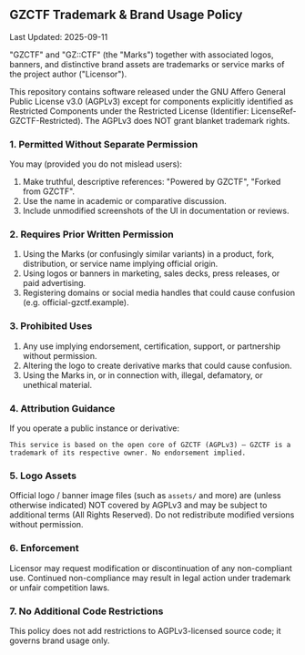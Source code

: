 ## GZCTF Trademark & Brand Usage Policy

Last Updated: 2025-09-11

"GZCTF" and "GZ::CTF" (the "Marks") together with associated logos, banners, and distinctive brand assets are trademarks or service marks of the project author ("Licensor").

This repository contains software released under the GNU Affero General Public License v3.0 (AGPLv3) except for components explicitly identified as Restricted Components under the Restricted License (Identifier: LicenseRef-GZCTF-Restricted). The AGPLv3 does NOT grant blanket trademark rights.

### 1. Permitted Without Separate Permission

You may (provided you do not mislead users):

1. Make truthful, descriptive references: "Powered by GZCTF", "Forked from GZCTF".
2. Use the name in academic or comparative discussion.
3. Include unmodified screenshots of the UI in documentation or reviews.

### 2. Requires Prior Written Permission

1. Using the Marks (or confusingly similar variants) in a product, fork, distribution, or service name implying official origin.
2. Using logos or banners in marketing, sales decks, press releases, or paid advertising.
3. Registering domains or social media handles that could cause confusion (e.g. official-gzctf.example).

### 3. Prohibited Uses

1. Any use implying endorsement, certification, support, or partnership without permission.
2. Altering the logo to create derivative marks that could cause confusion.
3. Using the Marks in, or in connection with, illegal, defamatory, or unethical material.

### 4. Attribution Guidance

If you operate a public instance or derivative:

```
This service is based on the open core of GZCTF (AGPLv3) – GZCTF is a trademark of its respective owner. No endorsement implied.
```

### 5. Logo Assets

Official logo / banner image files (such as `assets/` and more) are (unless otherwise indicated) NOT covered by AGPLv3 and may be subject to additional terms (All Rights Reserved). Do not redistribute modified versions without permission.

### 6. Enforcement

Licensor may request modification or discontinuation of any non-compliant use. Continued non-compliance may result in legal action under trademark or unfair competition laws.

### 7. No Additional Code Restrictions

This policy does not add restrictions to AGPLv3-licensed source code; it governs brand usage only.

